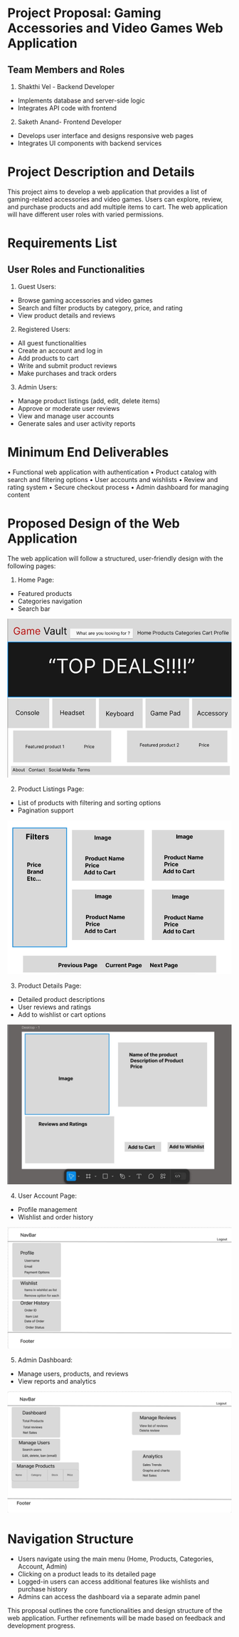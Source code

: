 # Project Proposal: Gaming Accessories and Video Games Web Application
## Team Members and Roles
1.	Shakthi Vel - Backend Developer
-	Implements database and server-side logic
-	Integrates API code with frontend
2.	Saketh Anand- Frontend Developer
-	Develops user interface and designs responsive web pages
-	Integrates UI components with backend services

# Project Description and Details
This project aims to develop a web application that provides a list of gaming-related accessories and video games. Users can explore, review, and purchase products and add multiple items to cart. The web application will have different user roles with varied permissions.
# Requirements List
## User Roles and Functionalities
1.	Guest Users:
-	Browse gaming accessories and video games
-	Search and filter products by category, price, and rating
-	View product details and reviews
2.	Registered Users:
-	All guest functionalities
-	Create an account and log in
-	Add products to cart
-	Write and submit product reviews
-	Make purchases and track orders
3.	Admin Users:
-	Manage product listings (add, edit, delete items)
-	Approve or moderate user reviews
-	View and manage user accounts
-	Generate sales and user activity reports
# Minimum End Deliverables
•	Functional web application with authentication
•	Product catalog with search and filtering options
•	User accounts and wishlists
•	Review and rating system
•	Secure checkout process
•	Admin dashboard for managing content
# Proposed Design of the Web Application
The web application will follow a structured, user-friendly design with the following pages:
1.	Home Page:
-	Featured products
-	Categories navigation
-	Search bar

![Home Page](figma-pages/home-page.png)

2.	Product Listings Page:
-	List of products with filtering and sorting options
-	Pagination support

![Product Listings Page](figma-pages/productListing-page.png)

3.	Product Details Page:
-	Detailed product descriptions
-	User reviews and ratings
-	Add to wishlist or cart options

![Product Page](figma-pages/product-page.png)

4.	User Account Page:
-	Profile management
-	Wishlist and order history

![User Account Page](figma-pages/user-account.png)

5.	Admin Dashboard:
-	Manage users, products, and reviews
-	View reports and analytics

![User Account Page](figma-pages/admin-page.png)

# Navigation Structure
-	Users navigate using the main menu (Home, Products, Categories, Account, Admin)
-	Clicking on a product leads to its detailed page
-	Logged-in users can access additional features like wishlists and purchase history
-	Admins can access the dashboard via a separate admin panel

This proposal outlines the core functionalities and design structure of the web application. Further refinements will be made based on feedback and development progress.

